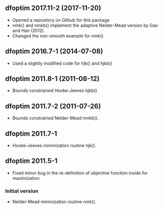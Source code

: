## dfoptim 2017.11-2 (2017-11-20)

  * Opened a repository on Github for this package
  * nmk() and nmkb() implement the adaptive Nelder-Mead
    version by Gao and Han (2012).
  * Changed the non-smooth example for nmk().

## dfoptim 2016.7-1 (2014-07-08)

  * Used a slightly modified code for hjk() and hjkb()

## dfoptim 2011.8-1 (2011-08-12)

  * Bounds constrained Hooke-Jeeves hjkb()

## dfoptim 2011.7-2 (2011-07-26)

  * Bounds constrained Nelder-Mead nmkb().

## dfoptim 2011.7-1

  * Hooke-Jeeves minimization routine hjk().

## dfoptim 2011.5-1

  * Fixed minor bug in the re-definition of objective function inside
    for maximization.

### Initial version

  * Nelder-Mead minimization routine nmk().
